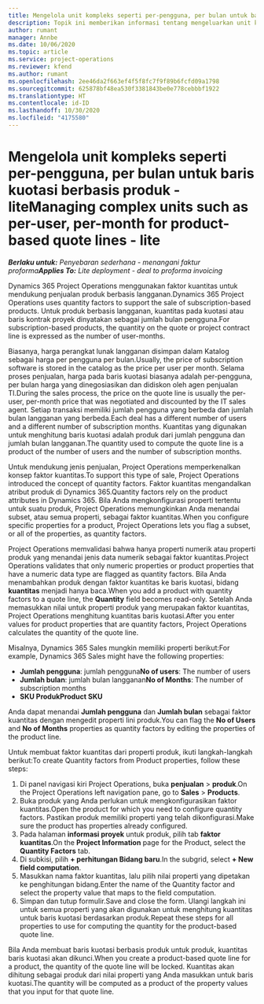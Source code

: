 ```yaml
---
title: Mengelola unit kompleks seperti per-pengguna, per bulan untuk baris kuotasi berbasis produk - lite
description: Topik ini memberikan informasi tentang mengeluarkan unit kompleks untuk baris kuotasi berbasis produk.
author: rumant
manager: Annbe
ms.date: 10/06/2020
ms.topic: article
ms.service: project-operations
ms.reviewer: kfend
ms.author: rumant
ms.openlocfilehash: 2ee46da2f663ef4f5f8fc7f9f89b6fcfd09a1798
ms.sourcegitcommit: 625878bf48ea530f3381843be0e778cebbbf1922
ms.translationtype: HT
ms.contentlocale: id-ID
ms.lasthandoff: 10/30/2020
ms.locfileid: "4175580"
---
```

# <a name="managing-complex-units-such-as-per-user-per-month-for-product-based-quote-lines---lite"></a><span data-ttu-id="2022c-103">Mengelola unit kompleks seperti per-pengguna, per bulan untuk baris kuotasi berbasis produk - lite</span><span class="sxs-lookup"><span data-stu-id="2022c-103">Managing complex units such as per-user, per-month for product-based quote lines - lite</span></span>

<span data-ttu-id="2022c-104">_**Berlaku untuk:** Penyebaran sederhana - menangani faktur proforma_</span><span class="sxs-lookup"><span data-stu-id="2022c-104">_**Applies To:** Lite deployment - deal to proforma invoicing_</span></span>

<span data-ttu-id="2022c-105">Dynamics 365 Project Operations menggunakan faktor kuantitas untuk mendukung penjualan produk berbasis langganan.</span><span class="sxs-lookup"><span data-stu-id="2022c-105">Dynamics 365 Project Operations uses quantity factors to support the sale of subscription-based products.</span></span> <span data-ttu-id="2022c-106">Untuk produk berbasis langganan, kuantitas pada kuotasi atau baris kontrak proyek dinyatakan sebagai jumlah bulan pengguna.</span><span class="sxs-lookup"><span data-stu-id="2022c-106">For subscription-based products, the quantity on the quote or project contract line is expressed as the number of user-months.</span></span>

<span data-ttu-id="2022c-107">Biasanya, harga perangkat lunak langganan disimpan dalam Katalog sebagai harga per pengguna per bulan.</span><span class="sxs-lookup"><span data-stu-id="2022c-107">Usually, the price of subscription software is stored in the catalog as the price per user per month.</span></span> <span data-ttu-id="2022c-108">Selama proses penjualan, harga pada baris kuotasi biasanya adalah per-pengguna, per bulan harga yang dinegosiasikan dan didiskon oleh agen penjualan TI.</span><span class="sxs-lookup"><span data-stu-id="2022c-108">During the sales process, the price on the quote line is usually the per-user, per-month price that was negotiated and discounted by the IT sales agent.</span></span> <span data-ttu-id="2022c-109">Setiap transaksi memiliki jumlah pengguna yang berbeda dan jumlah bulan langganan yang berbeda.</span><span class="sxs-lookup"><span data-stu-id="2022c-109">Each deal has a different number of users and a different number of subscription months.</span></span> <span data-ttu-id="2022c-110">Kuantitas yang digunakan untuk menghitung baris kuotasi adalah produk dari jumlah pengguna dan jumlah bulan langganan.</span><span class="sxs-lookup"><span data-stu-id="2022c-110">The quantity used to compute the quote line is a product of the number of users and the number of subscription months.</span></span>

<span data-ttu-id="2022c-111">Untuk mendukung jenis penjualan, Project Operations memperkenalkan konsep faktor kuantitas.</span><span class="sxs-lookup"><span data-stu-id="2022c-111">To support this type of sale, Project Operations introduced the concept of quantity factors.</span></span> <span data-ttu-id="2022c-112">Faktor kuantitas mengandalkan atribut produk di Dynamics 365.</span><span class="sxs-lookup"><span data-stu-id="2022c-112">Quantity factors rely on the product attributes in Dynamics 365.</span></span> <span data-ttu-id="2022c-113">Bila Anda mengkonfigurasi properti tertentu untuk suatu produk, Project Operations memungkinkan Anda menandai subset, atau semua properti, sebagai faktor kuantitas.</span><span class="sxs-lookup"><span data-stu-id="2022c-113">When you configure specific properties for a product, Project Operations lets you flag a subset, or all of the properties, as quantity factors.</span></span>

<span data-ttu-id="2022c-114">Project Operations memvalidasi bahwa hanya properti numerik atau properti produk yang menandai jenis data numerik sebagai faktor kuantitas.</span><span class="sxs-lookup"><span data-stu-id="2022c-114">Project Operations validates that only numeric properties or product properties that have a numeric data type are flagged as quantity factors.</span></span> <span data-ttu-id="2022c-115">Bila Anda menambahkan produk dengan faktor kuantitas ke baris kuotasi, bidang **kuantitas** menjadi hanya baca.</span><span class="sxs-lookup"><span data-stu-id="2022c-115">When you add a product with quantity factors to a quote line, the **Quantity** field becomes read-only.</span></span> <span data-ttu-id="2022c-116">Setelah Anda memasukkan nilai untuk properti produk yang merupakan faktor kuantitas, Project Operations menghitung kuantitas baris kuotasi.</span><span class="sxs-lookup"><span data-stu-id="2022c-116">After you enter values for product properties that are quantity factors, Project Operations calculates the quantity of the quote line.</span></span>

<span data-ttu-id="2022c-117">Misalnya, Dynamics 365 Sales mungkin memiliki properti berikut:</span><span class="sxs-lookup"><span data-stu-id="2022c-117">For example, Dynamics 365 Sales might have the following properties:</span></span>

- <span data-ttu-id="2022c-118">**Jumlah pengguna**: jumlah pengguna</span><span class="sxs-lookup"><span data-stu-id="2022c-118">**No of users**: The number of users</span></span>
- <span data-ttu-id="2022c-119">**Jumlah bulan**: jumlah bulan langganan</span><span class="sxs-lookup"><span data-stu-id="2022c-119">**No of Months**: The number of subscription months</span></span>
- <span data-ttu-id="2022c-120">**SKU Produk**</span><span class="sxs-lookup"><span data-stu-id="2022c-120">**Product SKU**</span></span>

<span data-ttu-id="2022c-121">Anda dapat menandai **Jumlah pengguna** dan **Jumlah bulan** sebagai faktor kuantitas dengan mengedit properti lini produk.</span><span class="sxs-lookup"><span data-stu-id="2022c-121">You can flag the **No of Users** and **No of Months** properties as quantity factors by editing the properties of the product line.</span></span>

<span data-ttu-id="2022c-122">Untuk membuat faktor kuantitas dari properti produk, ikuti langkah-langkah berikut:</span><span class="sxs-lookup"><span data-stu-id="2022c-122">To create Quantity factors from Product properties, follow these steps:</span></span>

1. <span data-ttu-id="2022c-123">Di panel navigasi kiri Project Operations, buka **penjualan** > **produk**.</span><span class="sxs-lookup"><span data-stu-id="2022c-123">On the Project Operations left navigation pane, go to **Sales** > **Products**.</span></span>
2. <span data-ttu-id="2022c-124">Buka produk yang Anda perlukan untuk mengkonfigurasikan faktor kuantitas.</span><span class="sxs-lookup"><span data-stu-id="2022c-124">Open the product for which you need to configure quantity factors.</span></span> <span data-ttu-id="2022c-125">Pastikan produk memiliki properti yang telah dikonfigurasi.</span><span class="sxs-lookup"><span data-stu-id="2022c-125">Make sure the product has properties already configured.</span></span>
3. <span data-ttu-id="2022c-126">Pada halaman **informasi proyek** untuk produk, pilih tab **faktor kuantitas**.</span><span class="sxs-lookup"><span data-stu-id="2022c-126">On the **Project Information** page for the Product, select the **Quantity Factors** tab.</span></span>
4. <span data-ttu-id="2022c-127">Di subkisi, pilih **+ perhitungan Bidang baru**.</span><span class="sxs-lookup"><span data-stu-id="2022c-127">In the subgrid, select **+ New field computation**.</span></span>
5. <span data-ttu-id="2022c-128">Masukkan nama faktor kuantitas, lalu pilih nilai properti yang dipetakan ke penghitungan bidang.</span><span class="sxs-lookup"><span data-stu-id="2022c-128">Enter the name of the Quantity factor and select the property value that maps to the field computation.</span></span>
6. <span data-ttu-id="2022c-129">Simpan dan tutup formulir.</span><span class="sxs-lookup"><span data-stu-id="2022c-129">Save and close the form.</span></span> <span data-ttu-id="2022c-130">Ulangi langkah ini untuk semua properti yang akan digunakan untuk menghitung kuantitas untuk baris kuotasi berdasarkan produk.</span><span class="sxs-lookup"><span data-stu-id="2022c-130">Repeat these steps for all properties to use for computing the quantity for the product-based quote line.</span></span>

<span data-ttu-id="2022c-131">Bila Anda membuat baris kuotasi berbasis produk untuk produk, kuantitas baris kuotasi akan dikunci.</span><span class="sxs-lookup"><span data-stu-id="2022c-131">When you create a product-based quote line for a product, the quantity of the quote line will be locked.</span></span> <span data-ttu-id="2022c-132">Kuantitas akan dihitung sebagai produk dari nilai properti yang Anda masukkan untuk baris kuotasi.</span><span class="sxs-lookup"><span data-stu-id="2022c-132">The quantity will be computed as a product of the property values that you input for that quote line.</span></span>
